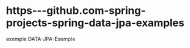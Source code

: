 https---github.com-spring-projects-spring-data-jpa-examples
===========================================================

exemple DATA-JPA-Exemple
